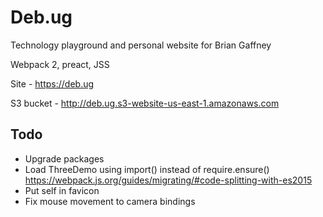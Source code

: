 # Deb.ug

Technology playground and personal website for Brian Gaffney

Webpack 2, preact, JSS

Site - https://deb.ug

S3 bucket - http://deb.ug.s3-website-us-east-1.amazonaws.com

## Todo
* Upgrade packages
* Load ThreeDemo using import() instead of require.ensure()
	https://webpack.js.org/guides/migrating/#code-splitting-with-es2015
* Put self in favicon
* Fix mouse movement to camera bindings